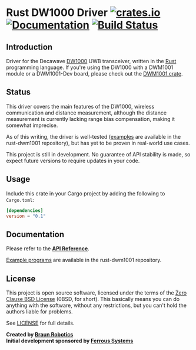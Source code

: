 # Rust DW1000 Driver [![crates.io](https://img.shields.io/crates/v/dw1000.svg)](https://crates.io/crates/dw1000) [![Documentation](https://docs.rs/dw1000/badge.svg)](https://docs.rs/dw1000) [![Build Status](https://travis-ci.org/braun-robotics/rust-dw1000.svg?branch=master)](https://travis-ci.org/braun-robotics/rust-dw1000)

## Introduction

Driver for the Decawave [DW1000] UWB transceiver, written in the [Rust] programming language. If you're using the DW1000 with a DWM1001 module or a DWM1001-Dev board, please check out the [DWM1001 crate].

[DW1000]: https://www.decawave.com/products/dw1000
[Rust]: https://www.rust-lang.org/
[DWM1001 crate]: https://github.com/braun-robotics/rust-dwm1001


## Status

This driver covers the main features of the DW1000, wireless communication and distance measurement, although the distance measurement is currently lacking range bias compensation, making it somewhat imprecise.

As of this writing, the driver is well-tested ([examples] are available in the rust-dwm1001 repository), but has yet to be proven in real-world use cases.

This project is still in development. No guarantee of API stability is made, so expect future versions to require updates in your code.

[examples]: https://github.com/braun-robotics/rust-dwm1001/tree/master/examples


## Usage

Include this crate in your Cargo project by adding the following to `Cargo.toml`:
```toml
[dependencies]
version = "0.1"
```


## Documentation

Please refer to the **[API Reference]**.

[Example programs] are available in the rust-dwm1001 repository.

[API Reference]: https://docs.rs/dw1000
[Example programs]: https://github.com/braun-robotics/rust-dwm1001/tree/master/examples


## License

This project is open source software, licensed under the terms of the [Zero Clause BSD License][] (0BSD, for short). This basically means you can do anything with the software, without any restrictions, but you can't hold the authors liable for problems.

See [LICENSE] for full details.

[Zero Clause BSD License]: https://opensource.org/licenses/FPL-1.0.0
[LICENSE]: https://github.com/braun-robotics/rust-dwm1001/blob/master/LICENSE


**Created by [Braun Robotics](https://braun-robotics.com/)** <br />
**Initial development sponsored by [Ferrous Systems](https://ferrous-systems.com/)**
